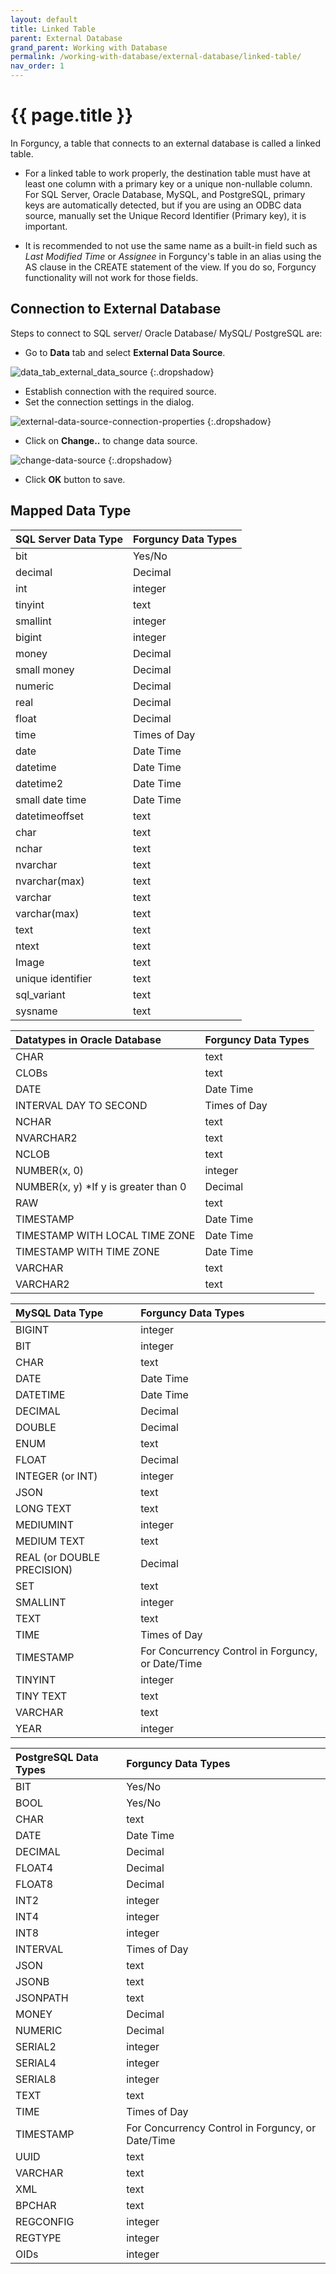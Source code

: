 ```yaml
---
layout: default
title: Linked Table
parent: External Database
grand_parent: Working with Database
permalink: /working-with-database/external-database/linked-table/
nav_order: 1
---
```


# {{ page.title }}

In Forguncy, a table that connects to an external database is called a linked table.

- For a linked table to work properly, the destination table must have at least one column with a primary key or a unique non-nullable column. For SQL Server, Oracle Database, MySQL, and PostgreSQL, primary keys are automatically detected, but if you are using an ODBC data source, manually set the Unique Record Identifier (Primary key), it is important.

- It is recommended to not use the same name as a built-in field such as *Last Modified Time* or *Assignee* in Forguncy's table in an alias using the AS clause in the CREATE statement of the view. If you do so, Forguncy functionality will not work for those fields.

## Connection to External Database

Steps to connect to SQL server/ Oracle Database/ MySQL/ PostgreSQL are:

- Go to **Data** tab and select **External Data Source**. 

![data_tab_external_data_source](/assets/images/product-images/data_tab_external_data_source.png)
{:.dropshadow}

- Establish connection with the required source. 
- Set the connection settings in the dialog.

![external-data-source-connection-properties](/assets/images/product-images/external-data-source-connection-properties.png)
{:.dropshadow}

- Click on **Change..** to change data source.

![change-data-source](/assets/images/product-images/change-data-source.png)
{:.dropshadow}

- Click **OK** button to save.

## Mapped Data Type

|SQL Server Data Type|Forguncy Data Types|
|:--|:--|
|bit|Yes/No|
|decimal|Decimal|
|int|integer|
|tinyint|text|
|smallint|integer|
|bigint|integer|
|money|Decimal|
|small money|Decimal|
|numeric|Decimal|
|real|Decimal|
|float|Decimal|
|time|Times of Day|
|date|Date Time|
|datetime|Date Time|
|datetime2|Date Time|
|small date time|Date Time|
|datetimeoffset|text|
|char|text|
|nchar|text|
|nvarchar|text|
|nvarchar(max)|text|
|varchar|text|
|varchar(max)|text|
|text|text|
|ntext|text|
|Image|text|
|unique identifier|text|
|sql_variant|text|
|sysname|text|

|Datatypes in Oracle Database|Forguncy Data Types|
|:--|:--|
|CHAR|text|
|CLOBs|text|
|DATE|Date Time|
|INTERVAL DAY TO SECOND|Times of Day|
|NCHAR|text|
|NVARCHAR2|text|
|NCLOB|text|
|NUMBER(x, 0)|integer|
|NUMBER(x, y) *If y is greater than 0|Decimal|
|RAW|text|
|TIMESTAMP|Date Time|
|TIMESTAMP WITH LOCAL TIME ZONE|Date Time|
|TIMESTAMP WITH TIME ZONE|Date Time|
|VARCHAR|text|
|VARCHAR2|text|

|MySQL Data Type|Forguncy Data Types|
|:--|:--|
|BIGINT|integer|
|BIT|integer|
|CHAR|text|
|DATE|Date Time|
|DATETIME|Date Time|
|DECIMAL|Decimal|
|DOUBLE|Decimal|
|ENUM|text|
|FLOAT|Decimal|
|INTEGER (or INT)|integer|
|JSON|text|
|LONG TEXT|text|
|MEDIUMINT|integer|
|MEDIUM TEXT|text|
|REAL (or DOUBLE PRECISION)|Decimal|
|SET|text|
|SMALLINT|integer|
|TEXT|text|
|TIME|Times of Day|
|TIMESTAMP|For Concurrency Control in Forguncy, or Date/Time|
|TINYINT|integer|
|TINY TEXT|text|
|VARCHAR|text|
|YEAR|integer|

|PostgreSQL Data Types|Forguncy Data Types|
|:--|:--|
|BIT|Yes/No|
|BOOL|Yes/No|
|CHAR|text|
|DATE|Date Time|
|DECIMAL|Decimal|
|FLOAT4|Decimal|
|FLOAT8|Decimal|
|INT2|integer|
|INT4|integer|
|INT8|integer|
|INTERVAL|Times of Day|
|JSON|text|
|JSONB|text|
|JSONPATH|text|
|MONEY|Decimal|
|NUMERIC|Decimal|
|SERIAL2|integer|
|SERIAL4|integer|
|SERIAL8|integer|
|TEXT|text|
|TIME|Times of Day|
|TIMESTAMP|For Concurrency Control in Forguncy, or Date/Time|
|UUID|text|
|VARCHAR|text|
|XML|text|
|BPCHAR|text|
|REGCONFIG|integer|
|REGTYPE|integer|
|OIDs|integer|

